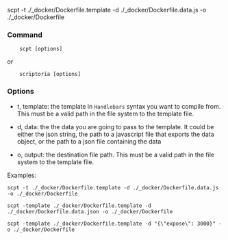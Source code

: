 scpt -t ./_docker/Dockerfile.template -d ./_docker/Dockerfile.data.js -o ./_docker/Dockerfile

### Command
```
    scpt [options]
```

or

```
    scriptoria [options]
```

### Options

- t, template: the template in `Handlebars` syntax you want to compile from. This must be a valid path in the file system to the template file.

- d, data: the the data you are going to pass to the template. It could be either the json string, the path to a javascript file that exports the data object, or the path to a json file containing the data

- o, output: the destination file path. This must be a valid path in the file system to the template file.

Examples:

```
scpt -t ./_docker/Dockerfile.template -d ./_docker/Dockerfile.data.js -o ./_docker/Dockerfile
```

```
scpt -template ./_docker/Dockerfile.template -d ./_docker/Dockerfile.data.json -o ./_docker/Dockerfile
```

```
scpt -template ./_docker/Dockerfile.template -d "{\"expose\": 3000}" -o ./_docker/Dockerfile
```